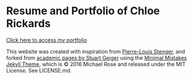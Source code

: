 # Resume and Portfolio of Chloe Rickards

[Click here to access my portfolio](https://chloerickards.github.io)

This website was created with inspiration from [Pierre-Louis Stenger](https://github.com/PLStenger/plstenger.github.io), and forked from [academic pages by Stuart Geiger](https://github.com/academicpages/academicpages.github.io) using the [Minimal Mistakes Jekyll Theme](https://mmistakes.github.io/minimal-mistakes/), which is © 2016 Michael Rose and released under the MIT License. See LICENSE.md.
